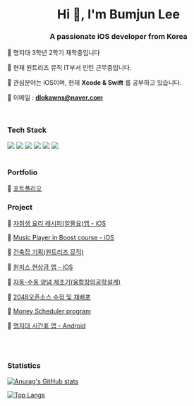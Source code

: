 <h1 align="center">Hi 👋, I'm Bumjun Lee</h1>
<h3 align="center">A passionate iOS developer from Korea</h3>


 🌱 명지대 3학년 2학기 재학중입니다

 🌱 현재 원트리즈 뮤직 IT부서 인턴 근무중입니다.

 🌱 관심분야는 iOS이며, 현재 **Xcode & Swift** 를 공부하고 있습니다.

 🌱 이메일 : **dlqkawns@naver.com**

<br>


### Tech Stack 
<p align="left"> 
<img src="https://img.shields.io/badge/-C-%23000000?logo=C&logoColor=white"/>
<img src="https://img.shields.io/badge/-C++-4479A1?style=flat-square&logo=C++&logoColor=white"/>
<img src="https://img.shields.io/badge/-Swift-%F05138?logo=Swift&logoColer=white"/>
<img src="https://img.shields.io/badge/-iOS-%23000000?logo=Apple&logoColor=white"/>
<img src="https://img.shields.io/badge/MySQL-4479A1?style=flat-square&logo=MySQL&logoColor=white"/>
<img src="https://img.shields.io/badge/-Python-%23000000?logo=Python&logoColor=white"/>

<br>
<br>

### Portfolio

🔭 [포트폴리오](https://github.com/Leebumju/Project-portfolio-NEXTERS) 
<br>

### Project

🔭 [자취생 요리 레시피(알뜰요)앱 - iOS](https://github.com/Leebumju/HomegrownStudentRecipe)

🔭 [Music Player in Boost course - iOS](https://github.com/Leebumju/MusicPlayer)

🔭 [건축잡 기획(원트리즈 뮤직)](https://github.com/Leebumju/GeonchugJob_Planning) 

🔭 [원피스 현상금 앱 - iOS](https://github.com/Leebumju/MyBountyList) 

🔭 [자동-수동 양념 제조기(융합창의공학설계)](https://github.com/Leebumju/Convergence-Creative-Engineering-Design) 

🔭 [2048오픈소스 수정 및 재배포](https://github.com/Leebumju/opensource_2048_python_modify) 

🔭 [Money Scheduler program](https://github.com/Leebumju/money-scheduler)

🔭 [명지대 시간표 앱 - Android](https://github.com/Leebumju/-Myongji-Application-android) 



<br><br>
### Statistics

[![Anurag's GitHub stats](https://github-readme-stats.vercel.app/api?username=Leebumju)](https://github.com/anuraghazra/github-readme-stats)



[![Top Langs](https://github-readme-stats.vercel.app/api/top-langs/?username=Leebumju)](https://github.com/anuraghazra/github-readme-stats)



